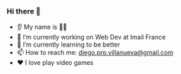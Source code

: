 ### Hi there 👋
* 👂 My name is 😶‍🌫️
* 🔭 I’m currently working on Web Dev at Imail France
* 🌱 I’m currently learning to be better
* 📫 How to reach me: diego.pro.villanueva@gmail.com
* ❤️ I love play video games
<!--
**Di4nier/Di4nier** is a ✨ _special_ ✨ repository because its `README.md` (this file) appears on your GitHub profile.

Here are some ideas to get you started:

- 🔭 I’m currently working on ...
- 🌱 I’m currently learning ...
- 👯 I’m looking to collaborate on ...
- 🤔 I’m looking for help with ...
- 💬 Ask me about ...
- 📫 How to reach me: ...
- 😄 Pronouns: ...
- ⚡ Fun fact: ...
-->
